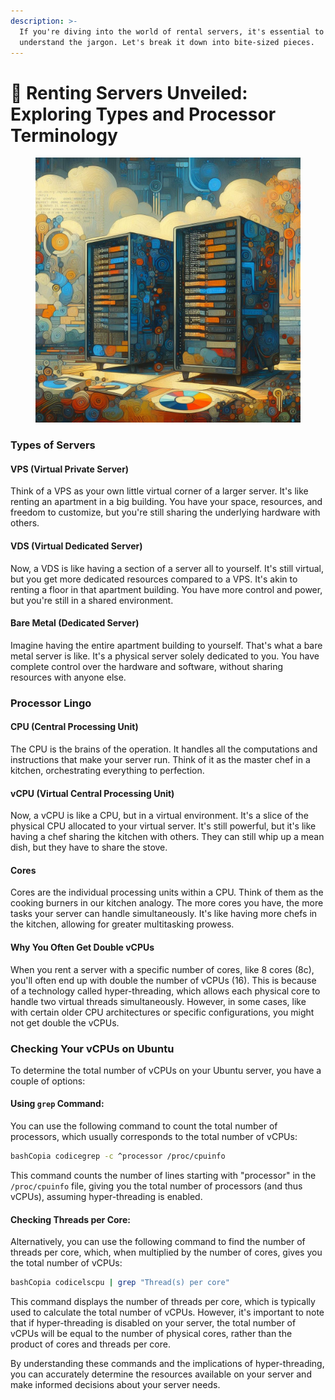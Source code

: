 ```yaml
---
description: >-
  If you're diving into the world of rental servers, it's essential to
  understand the jargon. Let's break it down into bite-sized pieces.
---
```


# 📄 Renting Servers Unveiled: Exploring Types and Processor Terminology

<figure><img src="../.gitbook/assets/_c62bc411-9e46-4fe2-82a1-fba2d241f657.jpeg" alt=""><figcaption></figcaption></figure>

### Types of Servers

#### VPS (Virtual Private Server)

Think of a VPS as your own little virtual corner of a larger server. It's like renting an apartment in a big building. You have your space, resources, and freedom to customize, but you're still sharing the underlying hardware with others.

#### VDS (Virtual Dedicated Server)

Now, a VDS is like having a section of a server all to yourself. It's still virtual, but you get more dedicated resources compared to a VPS. It's akin to renting a floor in that apartment building. You have more control and power, but you're still in a shared environment.

#### Bare Metal (Dedicated Server)

Imagine having the entire apartment building to yourself. That's what a bare metal server is like. It's a physical server solely dedicated to you. You have complete control over the hardware and software, without sharing resources with anyone else.

### Processor Lingo

#### CPU (Central Processing Unit)

The CPU is the brains of the operation. It handles all the computations and instructions that make your server run. Think of it as the master chef in a kitchen, orchestrating everything to perfection.

#### vCPU (Virtual Central Processing Unit)

Now, a vCPU is like a CPU, but in a virtual environment. It's a slice of the physical CPU allocated to your virtual server. It's still powerful, but it's like having a chef sharing the kitchen with others. They can still whip up a mean dish, but they have to share the stove.

#### Cores

Cores are the individual processing units within a CPU. Think of them as the cooking burners in our kitchen analogy. The more cores you have, the more tasks your server can handle simultaneously. It's like having more chefs in the kitchen, allowing for greater multitasking prowess.

#### Why You Often Get Double vCPUs

When you rent a server with a specific number of cores, like 8 cores (8c), you'll often end up with double the number of vCPUs (16). This is because of a technology called hyper-threading, which allows each physical core to handle two virtual threads simultaneously. However, in some cases, like with certain older CPU architectures or specific configurations, you might not get double the vCPUs.

### Checking Your vCPUs on Ubuntu

To determine the total number of vCPUs on your Ubuntu server, you have a couple of options:

#### **Using `grep` Command**:&#x20;

You can use the following command to count the total number of processors, which usually corresponds to the total number of vCPUs:

```bash
bashCopia codicegrep -c ^processor /proc/cpuinfo
```

This command counts the number of lines starting with "processor" in the `/proc/cpuinfo` file, giving you the total number of processors (and thus vCPUs), assuming hyper-threading is enabled.

#### **Checking Threads per Core**:&#x20;

Alternatively, you can use the following command to find the number of threads per core, which, when multiplied by the number of cores, gives you the total number of vCPUs:

```bash
bashCopia codicelscpu | grep "Thread(s) per core"
```

This command displays the number of threads per core, which is typically used to calculate the total number of vCPUs. However, it's important to note that if hyper-threading is disabled on your server, the total number of vCPUs will be equal to the number of physical cores, rather than the product of cores and threads per core.

By understanding these commands and the implications of hyper-threading, you can accurately determine the resources available on your server and make informed decisions about your server needs.
